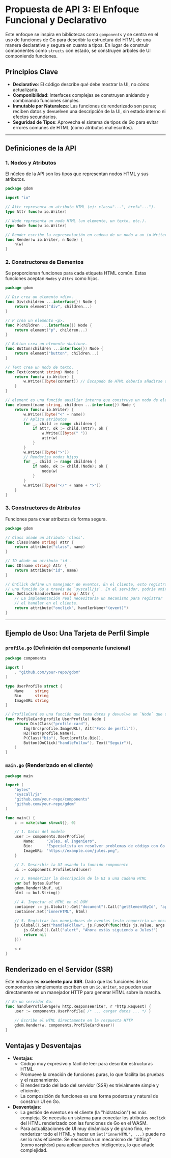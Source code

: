 # Propuesta de API 3: El Enfoque Funcional y Declarativo

Este enfoque se inspira en bibliotecas como `gomponents` y se centra en el uso de funciones de Go para describir la estructura del HTML de una manera declarativa y segura en cuanto a tipos. En lugar de construir componentes como `structs` con estado, se construyen árboles de UI componiendo funciones.

## Principios Clave

- **Declarativo**: El código describe *qué* debe mostrar la UI, no *cómo* actualizarla.
- **Componibilidad**: Interfaces complejas se construyen anidando y combinando funciones simples.
- **Inmutable por Naturaleza**: Las funciones de renderizado son puras; reciben datos y devuelven una descripción de la UI, sin estado interno ni efectos secundarios.
- **Seguridad de Tipos**: Aprovecha el sistema de tipos de Go para evitar errores comunes de HTML (como atributos mal escritos).

---

## Definiciones de la API

### 1. Nodos y Atributos

El núcleo de la API son los tipos que representan nodos HTML y sus atributos.

```go
package gdom

import "io"

// Attr representa un atributo HTML (ej: class="...", href="...").
type Attr func(w io.Writer)

// Node representa un nodo HTML (un elemento, un texto, etc.).
type Node func(w io.Writer)

// Render escribe la representación en cadena de un nodo a un io.Writer.
func Render(w io.Writer, n Node) {
    n(w)
}
```

### 2. Constructores de Elementos

Se proporcionan funciones para cada etiqueta HTML común. Estas funciones aceptan `Nodes` y `Attrs` como hijos.

```go
package gdom

// Div crea un elemento <div>.
func Div(children ...interface{}) Node {
    return element("div", children...)
}

// P crea un elemento <p>.
func P(children ...interface{}) Node {
    return element("p", children...)
}

// Button crea un elemento <button>.
func Button(children ...interface{}) Node {
    return element("button", children...)
}

// Text crea un nodo de texto.
func Text(content string) Node {
    return func(w io.Writer) {
        w.Write([]byte(content)) // Escapado de HTML debería añadirse aquí
    }
}

// element es una función auxiliar interna que construye un nodo de elemento.
func element(name string, children ...interface{}) Node {
    return func(w io.Writer) {
        w.Write([]byte("<" + name))
        // Aplica atributos
        for _, child := range children {
            if attr, ok := child.(Attr); ok {
                w.Write([]byte(" "))
                attr(w)
            }
        }
        w.Write([]byte(">"))
        // Renderiza nodos hijos
        for _, child := range children {
            if node, ok := child.(Node); ok {
                node(w)
            }
        }
        w.Write([]byte("</" + name + ">"))
    }
}
```

### 3. Constructores de Atributos

Funciones para crear atributos de forma segura.

```go
package gdom

// Class añade un atributo 'class'.
func Class(name string) Attr {
    return attribute("class", name)
}

// ID añade un atributo 'id'.
func ID(name string) Attr {
    return attribute("id", name)
}

// OnClick define un manejador de eventos. En el cliente, esto registraría
// una función Go a través de `syscall/js`. En el servidor, podría omitirse.
func OnClick(handlerName string) Attr {
    // La implementación real necesitaría un mecanismo para registrar
    // el handler en el cliente.
    return attribute("onclick", handlerName+"(event)")
}
```

---

## Ejemplo de Uso: Una Tarjeta de Perfil Simple

### `profile.go` (Definición del componente funcional)

```go
package components

import (
    . "github.com/your-repo/gdom"
)

type UserProfile struct {
    Name     string
    Bio      string
    ImageURL string
}

// ProfileCard es una función que toma datos y devuelve un `Node` que describe la UI.
func ProfileCard(profile UserProfile) Node {
    return Div(Class("profile-card"),
        Img(Src(profile.ImageURL), Alt("Foto de perfil")),
        H2(Text(profile.Name)),
        P(Class("bio"), Text(profile.Bio)),
        Button(OnClick("handleFollow"), Text("Seguir")),
    )
}
```

### `main.go` (Renderizado en el cliente)

```go
package main

import (
    "bytes"
    "syscall/js"
    "github.com/your-repo/components"
    "github.com/your-repo/gdom"
)

func main() {
    c := make(chan struct{}, 0)

    // 1. Datos del modelo
    user := components.UserProfile{
        Name:     "Jules, el Ingeniero",
        Bio:      "Especialista en resolver problemas de código con Go y WASM.",
        ImageURL: "https://example.com/jules.png",
    }

    // 2. Describir la UI usando la función componente
    ui := components.ProfileCard(user)

    // 3. Renderizar la descripción de la UI a una cadena HTML
    var buf bytes.Buffer
    gdom.Render(&buf, ui)
    html := buf.String()

    // 4. Inyectar el HTML en el DOM
    container := js.Global().Get("document").Call("getElementById", "app-container")
    container.Set("innerHTML", html)

    // 5. Registrar los manejadores de eventos (esto requeriría un mecanismo más robusto)
    js.Global().Set("handleFollow", js.FuncOf(func(this js.Value, args []js.Value) interface{} {
        js.Global().Call("alert", "Ahora estás siguiendo a Jules!")
        return nil
    }))

    <-c
}
```

## Renderizado en el Servidor (SSR)

Este enfoque es **excelente para SSR**. Dado que las funciones de los componentes simplemente escriben en un `io.Writer`, se pueden usar directamente en un manejador HTTP para generar HTML sobre la marcha.

```go
// En un servidor Go:
func handleProfilePage(w http.ResponseWriter, r *http.Request) {
    user := components.UserProfile{ /* ... cargar datos ... */ }

    // Escribe el HTML directamente en la respuesta HTTP
    gdom.Render(w, components.ProfileCard(user))
}
```

## Ventajas y Desventajas

- **Ventajas**:
    - Código muy expresivo y fácil de leer para describir estructuras HTML.
    - Promueve la creación de funciones puras, lo que facilita las pruebas y el razonamiento.
    - El renderizado del lado del servidor (SSR) es trivialmente simple y eficiente.
    - La composición de funciones es una forma poderosa y natural de construir UI en Go.
- **Desventajas**:
    - La gestión de eventos en el cliente (la "hidratación") es más compleja. Se necesita un sistema para conectar los atributos `onclick` del HTML renderizado con las funciones de Go en el WASM.
    - Para actualizaciones de UI muy dinámicas y de grano fino, re-renderizar todo el HTML y hacer un `Set("innerHTML", ...)` puede no ser lo más eficiente. Se necesitaría un mecanismo de "diffing" (como `morphdom`) para aplicar parches inteligentes, lo que añade complejidad.
```
